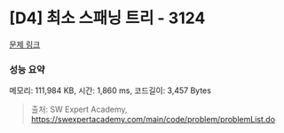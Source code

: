 # [D4] 최소 스패닝 트리 - 3124 

[문제 링크](https://swexpertacademy.com/main/code/problem/problemDetail.do?contestProbId=AV_mSnmKUckDFAWb) 

### 성능 요약

메모리: 111,984 KB, 시간: 1,860 ms, 코드길이: 3,457 Bytes



> 출처: SW Expert Academy, https://swexpertacademy.com/main/code/problem/problemList.do